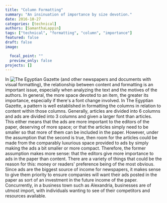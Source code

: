 ```yaml
---
title: "Column Formatting"
summary: "An insinuation of importance by size devotion."
date: 2016-10-27
categories: [technical]
authors: [SamanthaLappin]
tags: ["technical", "formatting", "column", "importance"]
featured: false
draft: false
image:

  focal_point: ""
  preview_only: false
projects: []
---
```

In ![The Egyptian Gazette](https://github.com/dig-eg-gaz/content) (and other newspapers and documents with visual formatting), the relationship between content and formatting is an important issue, especially when analyzing the text and the motives of the authors. In general, the more space devoted to an item, the greater its importance, especially if there's a font change involved. In The Egyptian Gazette, a pattern is well established in formatting the columns in relation to content within those columns. Generally, articles are divided into 6 columns and ads are divided into 3 columns and given a larger font than articles. This either means that the ads are more important to the editors of the paper, deserving of more space; or that the articles simply need to be smaller so that more of them can be included in the paper. However, under the assumption that the second is true, then room for the articles could be made from the comparably luxurious space provided to ads by simply making the ads a bit smaller or more compact. Therefore, the former assumption makes more sense: that the editors give more importance to ads in the paper than content. There are a variety of things that could be the reason for this: money or readers' preference being of the most obvious. Since ads are the biggest source of income for newspapers, it makes sense to give them priority to ensure companies will want their ads posted in the paper as sort of an investment in the future income of the paper. Concurrently, in a business town such as Alexandria, businesses are of utmost import, with individuals wanting to see of their competitors and resources available.
